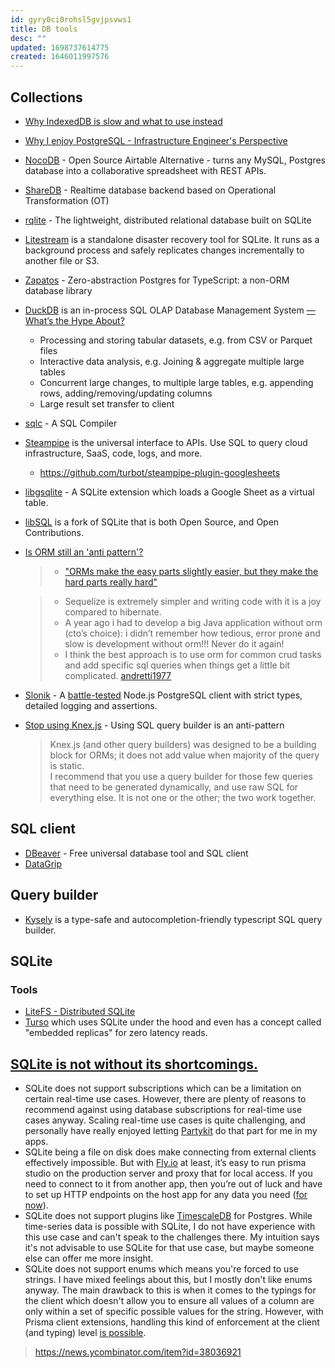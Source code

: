 ```yaml
---
id: gyry0ci0rohsl5gvjpsvws1
title: DB tools
desc: ""
updated: 1698737614775
created: 1646011997576
---
```


## Collections

- [Why IndexedDB is slow and what to use instead](https://rxdb.info/slow-indexeddb.html)
- [Why I enjoy PostgreSQL - Infrastructure Engineer's Perspective](https://www.shayon.dev/post/2022/17/why-i-enjoy-postgresql-infrastructure-engineers-perspective/)
- [NocoDB](https://github.com/NocoDB/NocoDB) - Open Source Airtable Alternative - turns any MySQL, Postgres database into a collaborative spreadsheet with REST APIs.
- [ShareDB](https://github.com/share/sharedb) - Realtime database backend based on Operational Transformation (OT)
- [rqlite](https://github.com/rqlite/rqlite) - The lightweight, distributed relational database built on SQLite
- [Litestream](https://github.com/benbjohnson/litestream) is a standalone disaster recovery tool for SQLite. It runs as a background process and safely replicates changes incrementally to another file or S3.
- [Zapatos](https://github.com/jawj/zapatos) - Zero-abstraction Postgres for TypeScript: a non-ORM database library
- [DuckDB](https://duckdb.org/why_duckdb) is an in-process SQL OLAP Database Management System [— What’s the Hype About?](https://betterprogramming.pub/duckdb-whats-the-hype-about-5d46aaa73196)
  - Processing and storing tabular datasets, e.g. from CSV or Parquet files
  - Interactive data analysis, e.g. Joining & aggregate multiple large tables
  - Concurrent large changes, to multiple large tables, e.g. appending rows, adding/removing/updating columns
  - Large result set transfer to client
- [sqlc](https://github.com/kyleconroy/sqlc) - A SQL Compiler
- [Steampipe](https://github.com/turbot/steampipe) is the universal interface to APIs. Use SQL to query cloud infrastructure, SaaS, code, logs, and more.
  - https://github.com/turbot/steampipe-plugin-googlesheets
- [libgsqlite](https://github.com/0x6b/libgsqlite) - A SQLite extension which loads a Google Sheet as a virtual table.
- [libSQL](https://github.com/libsql/libsql) is a fork of SQLite that is both Open Source, and Open Contributions.
- [Is ORM still an 'anti pattern'?](https://github.com/getlago/lago/wiki/Is-ORM-still-an-%27anti-pattern%27%3F)

  > - ["ORMs make the easy parts slightly easier, but they make the hard parts really hard"](https://news.ycombinator.com/item?id=36500429)

  > - Sequelize is extremely simpler and writing code with it is a joy compared to hibernate.
  > - A year ago i had to develop a big Java application without orm (cto’s choice): i didn’t remember how tedious, error prone and slow is development without orm!!! Never do it again!
  > - I think the best approach is to use orm for common crud tasks and add specific sql queries when things get a little bit complicated.
  >   [andretti1977](https://news.ycombinator.com/item?id=36503105)

- [Slonik](https://github.com/gajus/slonik) - A [battle-tested](https://github.com/gajus/slonik#user-content-battle-tested) Node.js PostgreSQL client with strict types, detailed logging and assertions.
- [Stop using Knex.js](https://gajus.medium.com/stop-using-knex-js-and-earn-30-bf410349856c) - Using SQL query builder is an anti-pattern
  > Knex.js (and other query builders) was designed to be a building block for ORMs; it does not add value when majority of the query is static.  
  > I recommend that you use a query builder for those few queries that need to be generated dynamically, and use raw SQL for everything else. It is not one or the other; the two work together.

## SQL client

- [DBeaver](https://github.com/dbeaver/dbeaver) - Free universal database tool and SQL client
- [DataGrip](https://www.jetbrains.com/datagrip/)

## Query builder

- [Kysely](https://github.com/kysely-org/kysely) is a type-safe and autocompletion-friendly typescript SQL query builder.

## SQLite

### Tools

- [LiteFS - Distributed SQLite](https://fly.io/docs/litefs/)
- [Turso](https://turso.tech/) which uses SQLite under the hood and even has a concept called "embedded replicas" for zero latency reads.

## [SQLite is not without its shortcomings.](https://www.epicweb.dev/why-you-should-probably-be-using-sqlite#weaknesses)

- SQLite does not support subscriptions which can be a limitation on certain real-time use cases. However, there are plenty of reasons to recommend against using database subscriptions for real-time use cases anyway. Scaling real-time use cases is quite challenging, and personally have really enjoyed letting [Partykit](https://www.partykit.io/) do that part for me in my apps.
- SQLite being a file on disk does make connecting from external clients effectively impossible. But with [Fly.io](http://fly.io/) at least, it’s easy to run prisma studio on the production server and proxy that for local access. If you need to connect to it from another app, then you’re out of luck and have to set up HTTP endpoints on the host app for any data you need ([for now](https://github.com/superfly/litefs/issues/326)).
- SQLite does not support plugins like [TimescaleDB](https://github.com/timescale/timescaledb) for Postgres. While time-series data is possible with SQLite, I do not have experience with this use case and can't speak to the challenges there. My intuition says it's not advisable to use SQLite for that use case, but maybe someone else can offer me more insight.
- SQLite does not support enums which means you're forced to use strings. I have mixed feelings about this, but I mostly don't like enums anyway. The main drawback to this is when it comes to the typings for the client which doesn't allow you to ensure all values of a column are only within a set of specific possible values for the string. However, with Prisma client extensions, handling this kind of enforcement at the client (and typing) level [is possible](https://github.com/L-Steinmacher/epic-stack-with-prisma-client-extensions).

> https://news.ycombinator.com/item?id=38036921
